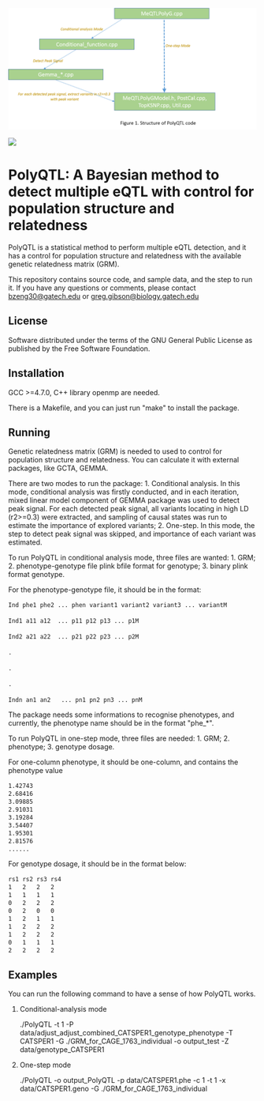 

![](https://github.com/jxzb1988/PolyQTL/blob/master/image/Structure_PolyQTL.png)

![](https://github.gatech.edu/bzeng30/PolyQTL/blob/master/image/Structure_PolyQTL.png)

# PolyQTL: A Bayesian method to detect multiple eQTL with control for population structure and relatedness

PolyQTL is a statistical method to perform multiple eQTL detection, and it has a control for population structure and relatedness with the available genetic relatedness matrix (GRM).

This repository contains source code, and sample data, and the step to run it. If you have any questions or comments, please contact bzeng30@gatech.edu or greg.gibson@biology.gatech.edu



## License

Software distributed under the terms of the GNU General Public License as published by the Free Software Foundation.

## Installation

GCC >=4.7.0, C++ library openmp are needed. 

There is a Makefile, and you can just run "make" to install the package.

## Running

Genetic relatedness matrix (GRM) is needed to used to control for population structure and relatedness. You can calculate it with external packages, like GCTA, GEMMA.

There are two modes to run the package: 1. Conditional analysis. In this mode, conditional analysis was firstly conducted, and in each iteration, mixed linear model component of GEMMA package was used to detect peak signal. For each detected peak signal, all variants locating in high LD (r2>=0.3) were extracted, and sampling of causal states was run to estimate the importance of explored variants; 2. One-step. In this mode, the step to detect peak signal was skipped, and importance of each variant was estimated.

To run PolyQTL in conditional analysis mode, three files are wanted: 1. GRM; 2. phenotype-genotype file plink bfile format for genotype; 3. binary plink format genotype.

For the phenotype-genotype file, it should be in the format: 

    Ind phe1 phe2 ... phen variant1 variant2 variant3 ... variantM

    Ind1 a11 a12  ... p11 p12 p13 ... p1M

    Ind2 a21 a22  ... p21 p22 p23 ... p2M

    .

    .

    .

    Indn an1 an2   ... pn1 pn2 pn3 ... pnM
 
The package needs some informations to recognise phenotypes, and currently, the phenotype name should be in the format "phe_*". 

To run PolyQTL in one-step mode, three files are needed: 1. GRM; 2. phenotype; 3. genotype dosage.

For one-column phenotype, it should be one-column, and contains the phenotype value

    1.42743
    2.68416
    3.09885
    2.91031
    3.19284
    3.54407
    1.95301
    2.81576
    ......
 
For genotype dosage, it should be in the format below: 

    rs1	rs2	rs3	rs4
    1	2	2	2
    1	1	1	1
    0	2	2	2
    0	2	0	0
    1	2	1	1
    1	2	2	2
    1	2	2	2
    0	1	1	1
    2	2	2	2

## Examples

You can run the following command to have a sense of how PolyQTL works.

1. Conditional-analysis mode

    ./PolyQTL          -t  1     -P   data/adjust_adjust_combined_CATSPER1_genotype_phenotype  -T  CATSPER1  -G ./GRM_for_CAGE_1763_individual  -o output_test -Z  data/genotype_CATSPER1

2. One-step mode

    ./PolyQTL  -o output_PolyQTL    -p data/CATSPER1.phe  -c 1   -t  1  -x data/CATSPER1.geno -G ./GRM_for_CAGE_1763_individual
